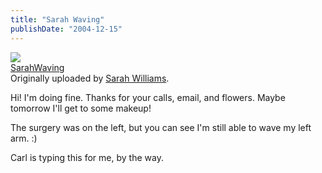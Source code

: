 ```yaml
---
title: "Sarah Waving"
publishDate: "2004-12-15"
---
```


[![](images/2231369_aa489002d3_m.jpg)](http://www.flickr.com/photos/54325514@N00/2231369/ "photo sharing")  
[SarahWaving](http://www.flickr.com/photos/54325514@N00/2231369/)  
Originally uploaded by [Sarah Williams](http://www.flickr.com/people/54325514@N00/).

Hi! I'm doing fine. Thanks for your calls, email, and flowers. Maybe tomorrow I'll get to some makeup!  
  
The surgery was on the left, but you can see I'm still able to wave my left arm. :)  
  
Carl is typing this for me, by the way.
